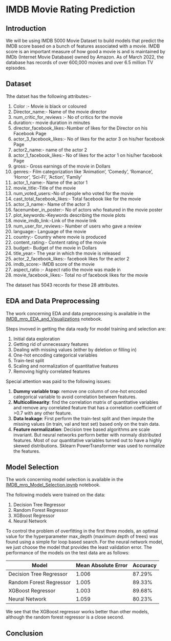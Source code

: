 # IMDB Movie Rating Prediction

## Introduction
We will be using IMDB 5000 Movie Dataset to build models that predict the IMDB score based on a bunch of features associated with a movie. IMDB score is an important measure of how good a movie is and is maintained by IMDb (Internet Movie Database) owned by Amazon. As of March 2022, the database has records of over 600,000 movies and over 6.5 million TV episodes.
## Dataset
Tthe datset has the following attributes:-

1. Color :- Movie is black or coloured
2. Director_name:- Name of the movie director
3. num_critic_for_reviews :- No of critics for the movie
4. duration:- movie duration in minutes
5. director_facebook_likes:-Number of likes for the Director on his Facebook Page
6. actor_3_facebook_likes:- No of likes for the actor 3 on his/her facebook Page
7. actor2_name:- name of the actor 2
8. actor_1_facebook_likes:- No of likes for the actor 1 on his/her facebook Page
9. gross:- Gross earnings of the movie in Dollars
10. genres:- Film categorization like ‘Animation’, ‘Comedy’, ‘Romance’, ‘Horror’, ‘Sci-Fi’, ‘Action’, ‘Family’
11. actor_1_name:- Name of the actor 1
12. movie_title:-Title of the movie
13. num_voted_users:-No of people who voted for the movie
14. cast_total_facebook_likes:- Total facebook like for the movie
15. actor_3_name:- Name of the actor 3
16. facenumber_in_poster:- No of actors who featured in the movie poster
17. plot_keywords:-Keywords describing the movie plots
18. movie_imdb_link:-Link of the movie link
19. num_user_for_reviews:- Number of users who gave a review
20. language:- Language of the movie
21. country:- Country where movie is produced
22. content_rating:- Content rating of the movie
23. budget:- Budget of the movie in Dollars
24. title_year:- The year in which the movie is released
25. actor_2_facebook_likes:- facebook likes for the actor 2
26. imdb_score:- IMDB score of the movie
27. aspect_ratio :- Aspect ratio the movie was made in
28. movie_facebook_likes:- Total no of facebook likes for the movie

The dataset has 5043 records for these 28 attributes.
## EDA and Data Preprocessing
The work concerning EDA and data preprocessing is available in the [IMDB_mrp_EDA_and_Visualizations](https://github.com/NBK-code/IMDB_Movie_Rating_Prediction/blob/main/IMDB_mrp_EDA_and_Visualizations.ipynb) notebook.

Steps invoved in getting the data ready for model training and selection are:

1. Initial data exploration
2. Getting rid of unnecessary features
3. Dealing with missing values (either by deletion or filling in)
4. One-hot encoding categorical variables
5. Train-test split
6. Scaling and normalization of quantitative features
7. Removing highly correlated features

Special attention was paid to the following issues:

1. **Dummy variable trap**: remove one column of one-hot encoded categorical variable to avoid correlation between features.
2. **Multicollinearity**: find the correlation matrix of quantitative variables and remove any correlated feature that has a correlation coefficient of >0.7 with any other feature.
3. **Data leakage**: First perform the train-test split and then impute the missing values (in train, val and test set) based only on the train data.
4. **Feature normalization**: Decision tree based algorithms are scale invariant. But neural networks perform better with normaly distributed features. Most of our quantitative variables turned out to have a highly skewed distributions. Sklearn PowerTransformer was used to normalize the features.

## Model Selection
The work concerning model selection is available in the [IMDB_mrp_Model_Selection.ipynb](https://github.com/NBK-code/IMDB_Movie_Rating_Prediction/blob/main/IMDB_mrp_Model_Selection.ipynb) notebook.

The following models were trained on the data:

1. Decision Tree Regressor
2. Random Forest Regressor
3. XGBoost Regressor
4. Neural Network

To control the problem of overfitting in the first three models, an optimal value for the hyperparameter max_depth (maximum depth of trees) was found using a simple for loop based search. For the neural network model, we just choose the model that provides the least validation error. The performance of the models on the test data are as follows:

| Model | Mean Absolute Error | Accuracy |
| --- | --- | --- |
| Decision Tree Regressor | 1.006 | 87.29% |
| Random Forest Regressor | 1.005 | 89.33% |
| XGBoost Regressor | 1.003 | 89.68% |
| Neural Network | 1.059 | 80.23% |

We see that the XGBoost regressor works better than other models, although the random forest regressor is a close second. 

## Conclusion

